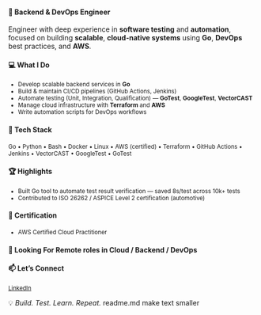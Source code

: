 #### 🚀 Backend & DevOps Engineer

Engineer with deep experience in **software testing** and **automation**, focused on building **scalable**, **cloud-native systems** using **Go**, **DevOps** best practices, and **AWS**.



#### 💻 What I Do
<small>

- Develop scalable backend services in **Go**  
- Build & maintain CI/CD pipelines (GitHub Actions, Jenkins)  
- Automate testing (Unit, Integration, Qualification) — **GoTest**, **GoogleTest**, **VectorCAST**  
- Manage cloud infrastructure with **Terraform** and **AWS**  
- Write automation scripts for DevOps workflows  

</small>


#### 🔧 Tech Stack
<small>

Go • Python • Bash • Docker • Linux • AWS (certified) • Terraform • GitHub Actions • Jenkins • VectorCAST • GoogleTest • GoTest  

</small>


#### 🏆 Highlights
<small>

- Built Go tool to automate test result verification — saved 8s/test across 10k+ tests  
- Contributed to ISO 26262 / ASPICE Level 2 certification (automotive)  

</small>


#### 📜 Certification
<small>

- AWS Certified Cloud Practitioner  

</small>

#### 📍 Looking For Remote roles in Cloud / Backend / DevOps  

#### 📫 Let’s Connect
<small>

[LinkedIn](https://linkedin.com/in/laurentiu-tudorascu)

</small>

💡 *Build. Test. Learn. Repeat.*
readme.md make text smaller
